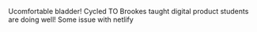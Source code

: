 Ucomfortable bladder!
Cycled TO Brookes taught digital product students are doing well! Some issue with  netlify